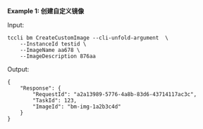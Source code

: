 **Example 1: 创建自定义镜像**



Input: 

```
tccli bm CreateCustomImage --cli-unfold-argument  \
    --InstanceId testid \
    --ImageName aa678 \
    --ImageDescription 876aa
```

Output: 
```
{
    "Response": {
        "RequestId": "a2a13989-5776-4a8b-83d6-43714117ac3c",
        "TaskId": 123,
        "ImageId": "bm-img-1a2b3c4d"
    }
}
```

